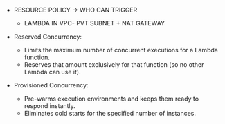 - RESOURCE POLICY -> WHO CAN TRIGGER
  - LAMBDA IN VPC- PVT SUBNET + NAT GATEWAY

- Reserved Concurrency: 
  - Limits the maximum number of concurrent executions for a Lambda function.
  - Reserves that amount exclusively for that function (so no other Lambda can use it).

- Provisioned Concurrency:
  - Pre-warms execution environments and keeps them ready to respond instantly.
  - Eliminates cold starts for the specified number of instances.
